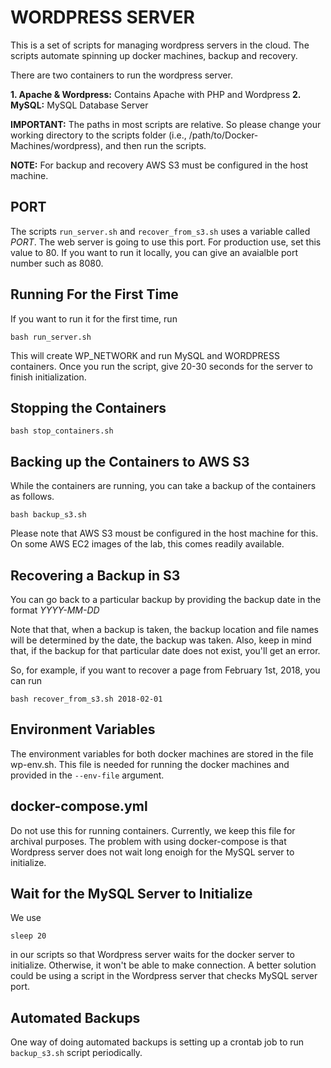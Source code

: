 # WORDPRESS SERVER

This is a set of scripts for managing wordpress servers in the cloud.
The scripts automate spinning up docker machines, backup and recovery.

There are two containers to run the wordpress server.

**1. Apache & Wordpress:** Contains Apache with PHP and Wordpress
**2. MySQL:** MySQL Database Server 

**IMPORTANT:**
The paths in most scripts are relative. So please change your working directory
to the scripts folder (i.e., /path/to/Docker-Machines/wordpress), and then run the scripts.

**NOTE:**
For backup and recovery AWS S3 must be configured in the host machine.

## PORT
The scripts `run_server.sh` and `recover_from_s3.sh` uses a variable called *PORT*. 
The web server is going to use this port.
For production use, set this value to 80. If you want to run it locally, you can give an avaialble port number such as 8080.

## Running For the First Time
If you want to run it for the first time, run

`bash run_server.sh`

This will create WP_NETWORK and run MySQL and WORDPRESS containers. Once you run the script,
give 20-30 seconds for the server to finish initialization.

## Stopping the Containers

`bash stop_containers.sh`

## Backing up the Containers to AWS S3
While the containers are running, you can take a backup of the containers as follows.

`bash backup_s3.sh`

Please note that AWS S3 moust be configured in the host machine for this.
On some AWS EC2 images of the lab, this comes readily available.

## Recovering a Backup in S3
You can go back to a particular backup by providing the backup date in the format
*YYYY-MM-DD*

Note that that, when a backup is taken, the backup location and file names will be determined by the date, the backup was  taken. Also, keep in mind that, if the backup for that particular date does not exist, you'll get an error.

So, for example, if you want to recover a page from February 1st, 2018, you can run

`bash recover_from_s3.sh 2018-02-01`

## Environment Variables
The environment variables for both docker machines are stored in the file
wp-env.sh. This file is needed for running the docker machines and provided in the `--env-file` argument.

## docker-compose.yml
Do not use this for running containers. Currently, we keep this file for archival purposes.
The problem with using docker-compose is that Wordpress server does not wait long enoigh for the MySQL server to initialize.

## Wait for the MySQL Server to Initialize
We use

`sleep 20`

in our scripts so that Wordpress server waits for the docker server to initialize. Otherwise, it won't be able to make connection. A better solution could be using a script in the Wordpress server that checks MySQL server port.

## Automated Backups
One way of doing automated backups is setting up a crontab job to run `backup_s3.sh` script periodically.


